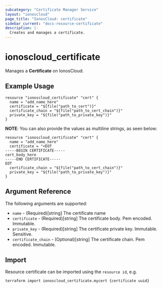 ```yaml
---
subcategory: "Certificate Manager Service"
layout: "ionoscloud"
page_title: "IonosCloud: certificate"
sidebar_current: "docs-resource-certificate"
description: |-
  Creates and manages a certificate.
---
```


# ionoscloud_certificate

Manages a **Certificate** on IonosCloud.

## Example Usage

```hcl
resource "ionoscloud_certificate" "cert" {
  name = "add_name_here"
  certificate = "${file("path_to_cert")}"
  certificate_chain = "${file("path_to_cert_chain")}"
  private_key = "${file("path_to_private_key")}"
}
```

**NOTE**: You can also provide the values as multiline strings, as seen below:

```hcl
resource "ionoscloud_certificate" "cert" {
  name = "add_name_here"
  certificate = "<EOT
-----BEGIN CERTIFICATE-----
cert_body_here
-----END CERTIFICATE-----
EOT
  certificate_chain = "${file("path_to_cert_chain")}"
  private_key = "${file("path_to_private_key")}"
}
```

## Argument Reference

The following arguments are supported:

* `name` - (Required)[string] The certificate name
* `certificate` - (Required)[string] The certificate body. Pem encoded. Immutable.
* `private_key` - (Required)[string] The certificate private key. Immutable. Sensitive.
* `certificate_chain` - (Optional)[string] The certificate chain. Pem encoded. Immutable.

## Import

Resource certificate can be imported using the `resource id`, e.g.

```shell
terraform import ionoscloud_certificate.mycert {certificate uuid}
```
